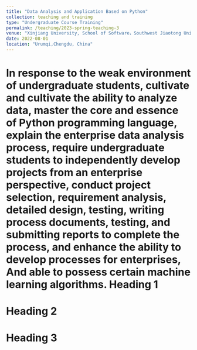 ```yaml
---
title: "Data Analysis and Application Based on Python"
collection: teaching and training
type: "Undergraduate Course Training"
permalink: /teaching/2023-spring-teaching-3
venue: "Xinjiang University, School of Software，Southwest Jiaotong University, Panzhihua College"
date: 2022-08-01
location: "Urumqi,Chengdu, China"
---
```

In response to the weak environment of undergraduate students, cultivate and cultivate the ability to analyze data, master the core and essence of Python programming language, explain the enterprise data analysis process, require undergraduate students to independently develop projects from an enterprise perspective, conduct project selection, requirement analysis, detailed design, testing, writing process documents, testing, and submitting reports to complete the process, and enhance the ability to develop processes for enterprises, And able to possess certain machine learning algorithms.
Heading 1
======

Heading 2
======

Heading 3
======
